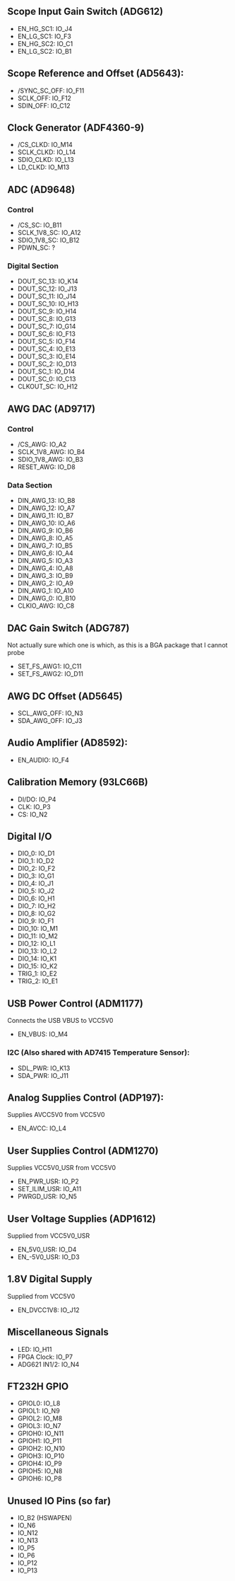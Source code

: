 ## Scope Input Gain Switch (ADG612)
- EN_HG_SC1: IO_J4
- EN_LG_SC1: IO_F3
- EN_HG_SC2: IO_C1
- EN_LG_SC2: IO_B1

## Scope Reference and Offset (AD5643):
- /SYNC_SC_OFF: IO_F11
- SCLK_OFF: IO_F12
- SDIN_OFF: IO_C12

## Clock Generator (ADF4360-9)
- /CS_CLKD: IO_M14
- SCLK_CLKD: IO_L14
- SDIO_CLKD: IO_L13
- LD_CLKD: IO_M13

## ADC (AD9648)
### Control
- /CS_SC: IO_B11
- SCLK_1V8_SC: IO_A12
- SDIO_1V8_SC: IO_B12
- PDWN_SC: ?

### Digital Section
- DOUT_SC_13: IO_K14
- DOUT_SC_12: IO_J13
- DOUT_SC_11: IO_J14
- DOUT_SC_10: IO_H13
- DOUT_SC_9: IO_H14
- DOUT_SC_8: IO_G13
- DOUT_SC_7: IO_G14
- DOUT_SC_6: IO_F13
- DOUT_SC_5: IO_F14
- DOUT_SC_4: IO_E13
- DOUT_SC_3: IO_E14
- DOUT_SC_2: IO_D13
- DOUT_SC_1: IO_D14
- DOUT_SC_0: IO_C13
- CLKOUT_SC: IO_H12

## AWG DAC (AD9717)
### Control
- /CS_AWG: IO_A2
- SCLK_1V8_AWG: IO_B4
- SDIO_1V8_AWG: IO_B3
- RESET_AWG: IO_D8

### Data Section
- DIN_AWG_13: IO_B8
- DIN_AWG_12: IO_A7
- DIN_AWG_11: IO_B7
- DIN_AWG_10: IO_A6
- DIN_AWG_9: IO_B6
- DIN_AWG_8: IO_A5
- DIN_AWG_7: IO_B5
- DIN_AWG_6: IO_A4
- DIN_AWG_5: IO_A3
- DIN_AWG_4: IO_A8
- DIN_AWG_3: IO_B9
- DIN_AWG_2: IO_A9
- DIN_AWG_1: IO_A10
- DIN_AWG_0: IO_B10
- CLKIO_AWG: IO_C8

## DAC Gain Switch (ADG787)
Not actually sure which one is which, as this is a BGA package that I cannot probe
- SET_FS_AWG1: IO_C11
- SET_FS_AWG2: IO_D11

## AWG DC Offset (AD5645)
- SCL_AWG_OFF: IO_N3
- SDA_AWG_OFF: IO_J3

## Audio Amplifier (AD8592):
- EN_AUDIO: IO_F4

## Calibration Memory (93LC66B)
- DI/DO: IO_P4
- CLK: IO_P3
- CS: IO_N2

## Digital I/O
- DIO_0: IO_D1
- DIO_1: IO_D2
- DIO_2: IO_F2
- DIO_3: IO_G1
- DIO_4: IO_J1
- DIO_5: IO_J2
- DIO_6: IO_H1
- DIO_7: IO_H2
- DIO_8: IO_G2
- DIO_9: IO_F1
- DIO_10: IO_M1 
- DIO_11: IO_M2
- DIO_12: IO_L1
- DIO_13: IO_L2
- DIO_14: IO_K1
- DIO_15: IO_K2
- TRIG_1: IO_E2
- TRIG_2: IO_E1

## USB Power Control (ADM1177)
Connects the USB VBUS to VCC5V0
- EN_VBUS: IO_M4

### I2C (Also shared with AD7415 Temperature Sensor):
- SDL_PWR: IO_K13
- SDA_PWR: IO_J11

## Analog Supplies Control (ADP197):
Supplies AVCC5V0 from VCC5V0
- EN_AVCC: IO_L4

## User Supplies Control (ADM1270)
Supplies VCC5V0_USR from VCC5V0
- EN_PWR_USR: IO_P2
- SET_ILIM_USR: IO_A11
- PWRGD_USR: IO_N5

## User Voltage Supplies (ADP1612)
Supplied from VCC5V0_USR
- EN_5V0_USR: IO_D4
- EN_-5V0_USR: IO_D3

## 1.8V Digital Supply
Supplied from VCC5V0
- EN_DVCC1V8: IO_J12

## Miscellaneous Signals
- LED: IO_H11
- FPGA Clock: IO_P7
- ADG621 IN1/2: IO_N4

## FT232H GPIO
- GPIOL0: IO_L8
- GPIOL1: IO_N9
- GPIOL2: IO_M8
- GPIOL3: IO_N7
- GPIOH0: IO_N11
- GPIOH1: IO_P11
- GPIOH2: IO_N10
- GPIOH3: IO_P10
- GPIOH4: IO_P9
- GPIOH5: IO_N8
- GPIOH6: IO_P8

## Unused IO Pins (so far)
- IO_B2 (HSWAPEN)
- IO_N6
- IO_N12
- IO_N13
- IO_P5
- IO_P6
- IO_P12
- IO_P13
